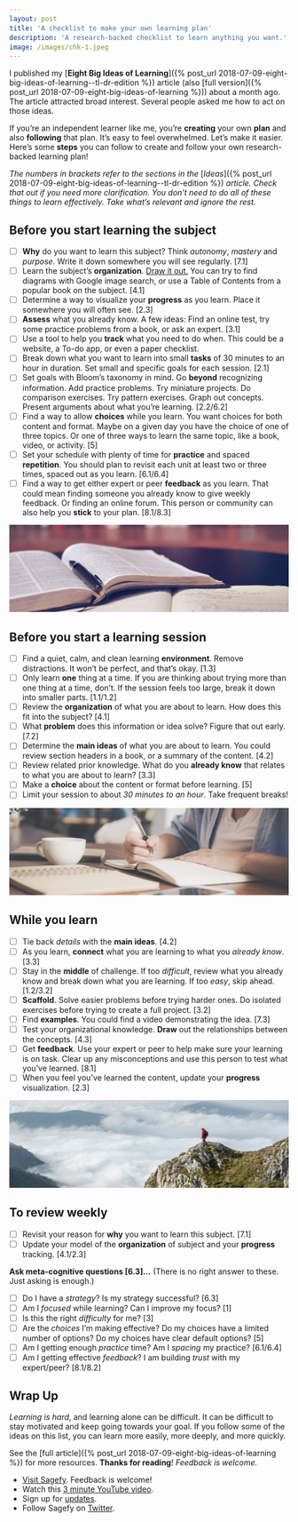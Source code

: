 ```yaml
---
layout: post
title: 'A checklist to make your own learning plan'
description: 'A research-backed checklist to learn anything you want.'
image: /images/chk-1.jpeg
---
```


I published my [**Eight Big Ideas of Learning**]({% post_url 2018-07-09-eight-big-ideas-of-learning--tl-dr-edition %}) article (also [full version]({% post_url 2018-07-09-eight-big-ideas-of-learning %})) about a month ago. The article attracted broad interest. Several people asked me how to act on those ideas.

If you’re an independent learner like me, you’re **creating** your own **plan** and also **following** that plan. It’s easy to feel overwhelmed. Let’s make it easier. Here’s some **steps** you can follow to create and follow your own research-backed learning plan!

_The numbers in brackets refer to the sections in the_ [_Ideas_]({% post_url 2018-07-09-eight-big-ideas-of-learning--tl-dr-edition %}) _article. Check that out if you need more clarification. You don’t need to do all of these things to learn effectively. Take what’s relevant and ignore the rest._

## Before you start learning the subject

- ☐ **Why** do you want to learn this subject? Think _autonomy_, _mastery_ and _purpose_. Write it down somewhere you will see regularly. \[7.1\]
- ☐ Learn the subject’s **organization**. [Draw it out.](https://en.wikipedia.org/wiki/Concept_map) You can try to find diagrams with Google image search, or use a Table of Contents from a popular book on the subject. \[4.1\]
- ☐ Determine a way to visualize your **progress** as you learn. Place it somewhere you will often see. \[2.3\]
- ☐ **Assess** what you already know. A few ideas: Find an online test, try some practice problems from a book, or ask an expert. \[3.1\]
- ☐ Use a tool to help you **track** what you need to do when. This could be a website, a To-do app, or even a paper checklist.
- ☐ Break down what you want to learn into small **tasks** of 30 minutes to an hour in duration. Set small and specific goals for each session. \[2.1\]
- ☐ Set goals with Bloom’s taxonomy in mind. Go **beyond** recognizing information. Add practice problems. Try miniature projects. Do comparison exercises. Try pattern exercises. Graph out concepts. Present arguments about what you’re learning. \[2.2/6.2\]
- ☐ Find a way to allow **choices** while you learn. You want choices for both content and format. Maybe on a given day you have the choice of one of three topics. Or one of three ways to learn the same topic, like a book, video, or activity. \[5\]
- ☐ Set your schedule with plenty of time for **practice** and spaced **repetition**. You should plan to revisit each unit at least two or three times, spaced out as you learn. \[6.1/6.4\]
- ☐ Find a way to get either expert or peer **feedback** as you learn. That could mean finding someone you already know to give weekly feedback. Or finding an online forum. This person or community can also help you **stick** to your plan. \[8.1/8.3\]

![](/images/chk-2.jpeg)

## Before you start a learning session

- ☐ Find a quiet, calm, and clean learning **environment**. Remove distractions. It won’t be perfect, and that’s okay. \[1.3\]
- ☐ Only learn **one** thing at a time. If you are thinking about trying more than one thing at a time, don’t. If the session feels too large, break it down into smaller parts. \[1.1/1.2\]
- ☐ Review the **organization** of what you are about to learn. How does this fit into the subject? \[4.1\]
- ☐ What **problem** does this information or idea solve? Figure that out early. \[7.2\]
- ☐ Determine the **main ideas** of what you are about to learn. You could review section headers in a book, or a summary of the content. \[4.2\]
- ☐ Review related prior knowledge. What do you **already know** that relates to what you are about to learn? \[3.3\]
- ☐ Make a **choice** about the content or format before learning. \[5\]
- ☐ Limit your session to about _30 minutes to an hour_. Take frequent breaks!

![](/images/chk-3.jpeg)

## While you learn

- ☐ Tie back _details_ with the **main ideas**. \[4.2\]
- ☐ As you learn, **connect** what you are learning to what you _already know_. \[3.3\]
- ☐ Stay in the **middle** of challenge. If too _difficult_, review what you already know and break down what you are learning. If too _easy_, skip ahead. \[1.2/3.2\]
- ☐ **Scaffold**. Solve easier problems before trying harder ones. Do isolated exercises before trying to create a full project. \[3.2\]
- ☐ Find **examples**. You could find a video demonstrating the idea. \[7.3\]
- ☐ Test your organizational knowledge. **Draw** out the relationships between the concepts. \[4.3\]
- ☐ Get **feedback**. Use your expert or peer to help make sure your learning is on task. Clear up any misconceptions and use this person to test what you’ve learned. \[8.1\]
- ☐ When you feel you’ve learned the content, update your **progress** visualization. \[2.3\]

![](/images/chk-4.jpeg)

## To review weekly

- ☐ Revisit your reason for **why** you want to learn this subject. \[7.1\]
- ☐ Update your model of the **organization** of subject and your **progress** tracking. \[4.1/2.3\]

**Ask meta-cognitive questions \[6.3\]…** (There is no right answer to these. Just asking is enough.)

- ☐ Do I have a _strategy_? Is my strategy successful? \[6.3\]
- ☐ Am I _focused_ while learning? Can I improve my focus? \[1\]
- ☐ Is this the right _difficulty_ for me? \[3\]
- ☐ Are the _choices_ I’m making effective? Do my choices have a limited number of options? Do my choices have clear default options? \[5\]
- ☐ Am I getting enough _practice_ time? Am I _spacing_ my practice? \[6.1/6.4\]
- ☐ Am I getting effective _feedback_? I am building _trust_ with my expert/peer? \[8.1/8.2\]

## Wrap Up

_Learning is hard_, and learning alone can be difficult. It can be difficult to stay motivated and keep going towards your goal. If you follow some of the ideas on this list, you can learn more easily, more deeply, and more quickly.

See the [full article]({% post_url 2018-07-09-eight-big-ideas-of-learning %}) for more resources. **Thanks for reading**! _Feedback is welcome._

- [Visit Sagefy](https://sagefy.org). Feedback is welcome!
- Watch this [3 minute YouTube video](https://youtu.be/h9LD7GKtEa0).
- Sign up for [updates](https://sgfy.xyz/updates).
- Follow Sagefy on [Twitter](https://twitter.com/sagefyorg).
